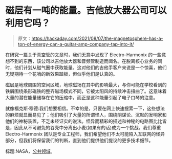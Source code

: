 # 磁层有一吨的能量。吉他放大器公司可以利用它吗？

> 原文：<https://hackaday.com/2021/08/07/the-magnetosphere-has-a-ton-of-energy-can-a-guitar-amp-company-tap-into-it/>

在研究一篇关于真空管的文章时，我们无意中发现了 Electro-Harmonix 的一些意想不到的东西，该公司以吉他放大器和音频管制造而闻名。在脱离核心业务的同时，他们计划从磁气圈中获取能量。这对他们的吉他手客户来说是一个惊喜，他们无疑期待一个花哨的新效果踏板，但似乎他们是认真的。

磁层是地球周围的空间区域，地球磁场在其中的影响最大，与你可能在学校看到的铁屑围绕条形磁铁的整齐磁场模式不同，它被太阳风的持续冲击扭曲了。这意味着大量的潜在能量储存在它的压缩中，而正是这种能量引起了电子口琴的注意。

就像福克斯·穆德:我们想要相信。不幸的是，只要在网上快速搜索一下，这些想法的麻烦就显而易见了；他们吸引了大量的所谓怪人，围绕阴谋论、沉默的发明家和他们的神秘装置，不乏未经证实的说法。怪异而精彩的描述和神秘的电路图比比皆是，因此从不可避免的谷壳中分离出小麦(如果有的话)成为一个挑战。我们尊重 Electro-Harmonix 团队是专业工程师，我们希望他们不太可能陷入互联网的怪异部分，但我们将保留我们的判断，直到他们提供他们提议的更多技术细节。

标题:NASA，[公共领域](https://commons.wikimedia.org/wiki/File:Magnetosphere_rendition.jpg)。